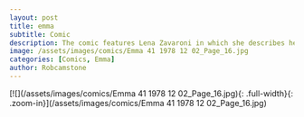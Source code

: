 ```yaml
---
layout: post
title: emma
subtitle: Comic
description: The comic features Lena Zavaroni in which she describes her admiration for Diana Ross and tells us how much she likes her stage costumes.
image: /assets/images/comics/Emma 41 1978 12 02_Page_16.jpg
categories: [Comics, Emma]
author: Robcamstone
---
```


[![](/assets/images/comics/Emma 41 1978 12 02_Page_16.jpg){: .full-width}{: .zoom-in}](/assets/images/comics/Emma 41 1978 12 02_Page_16.jpg)
